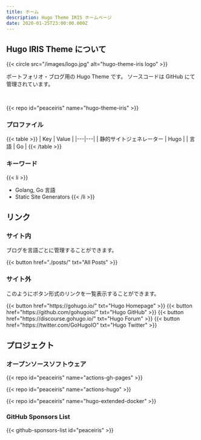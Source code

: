 ```yaml
---
title: ホーム
description: Hugo Theme IRIS ホームページ
date: 2020-01-25T23:00:00.000Z
---
```




## Hugo IRIS Theme について

{{< circle src="/images/logo.jpg" alt="hugo-theme-iris logo" >}}

ポートフォリオ・ブログ用の Hugo Theme です。
ソースコードは GitHub にて管理されています。

<br>

{{< repo id="peaceiris" name="hugo-theme-iris" >}}

### プロファイル

{{< table >}}
| Key | Value |
|---|---|
| 静的サイトジェネレーター | Hugo |
| 言語 | Go |
{{< /table >}}

### キーワード

{{< li >}}
- Golang, Go 言語
- Static Site Generators
{{< /li >}}



## リンク

### サイト内

ブログを言語ごとに管理することができます。

<div class="buttons">
  {{< button href="./posts/" txt="All Posts" >}}
</div>

### サイト外

このようにボタン形式のリンクを一覧表示することができます。

<div class="buttons">
  {{< button href="https://gohugo.io/" txt="Hugo Homepage" >}}
  {{< button href="https://github.com/gohugoio/" txt="Hugo GitHub" >}}
  {{< button href="https://discourse.gohugo.io/" txt="Hugo Forum" >}}
  {{< button href="https://twitter.com/GoHugoIO" txt="Hugo Twitter" >}}
</div>



## プロジェクト

### オープンソースソフトウェア

{{< repo id="peaceiris" name="actions-gh-pages" >}}

{{< repo id="peaceiris" name="actions-hugo" >}}

{{< repo id="peaceiris" name="hugo-extended-docker" >}}

### GitHub Sponsors List

{{< github-sponsors-list id="peaceiris" >}}



<!-- Internal References -->
<!-- External References -->

